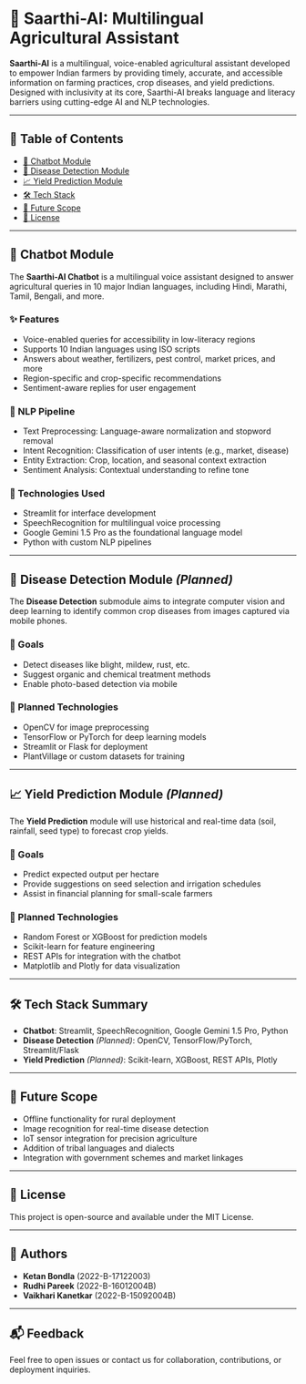 # 🌾 Saarthi-AI: Multilingual Agricultural Assistant

**Saarthi-AI** is a multilingual, voice-enabled agricultural assistant developed to empower Indian farmers by providing timely, accurate, and accessible information on farming practices, crop diseases, and yield predictions. Designed with inclusivity at its core, Saarthi-AI breaks language and literacy barriers using cutting-edge AI and NLP technologies.

---

## 🔗 Table of Contents
- [🚜 Chatbot Module](#-chatbot-module)
- [🦠 Disease Detection Module](#-disease-detection-module)
- [📈 Yield Prediction Module](#-yield-prediction-module)
- [🛠️ Tech Stack](#-tech-stack)
- [📌 Future Scope](#-future-scope)
- [📄 License](#-license)

---

## 🚜 Chatbot Module

The **Saarthi-AI Chatbot** is a multilingual voice assistant designed to answer agricultural queries in 10 major Indian languages, including Hindi, Marathi, Tamil, Bengali, and more.

### ✨ Features
- Voice-enabled queries for accessibility in low-literacy regions
- Supports 10 Indian languages using ISO scripts
- Answers about weather, fertilizers, pest control, market prices, and more
- Region-specific and crop-specific recommendations
- Sentiment-aware replies for user engagement

### 🧠 NLP Pipeline
- Text Preprocessing: Language-aware normalization and stopword removal
- Intent Recognition: Classification of user intents (e.g., market, disease)
- Entity Extraction: Crop, location, and seasonal context extraction
- Sentiment Analysis: Contextual understanding to refine tone

### 🧰 Technologies Used
- Streamlit for interface development
- SpeechRecognition for multilingual voice processing
- Google Gemini 1.5 Pro as the foundational language model
- Python with custom NLP pipelines

---

## 🦠 Disease Detection Module *(Planned)*

The **Disease Detection** submodule aims to integrate computer vision and deep learning to identify common crop diseases from images captured via mobile phones.

### 🎯 Goals
- Detect diseases like blight, mildew, rust, etc.
- Suggest organic and chemical treatment methods
- Enable photo-based detection via mobile

### 🧰 Planned Technologies
- OpenCV for image preprocessing
- TensorFlow or PyTorch for deep learning models
- Streamlit or Flask for deployment
- PlantVillage or custom datasets for training

---

## 📈 Yield Prediction Module *(Planned)*

The **Yield Prediction** module will use historical and real-time data (soil, rainfall, seed type) to forecast crop yields.

### 🎯 Goals
- Predict expected output per hectare
- Provide suggestions on seed selection and irrigation schedules
- Assist in financial planning for small-scale farmers

### 🧰 Planned Technologies
- Random Forest or XGBoost for prediction models
- Scikit-learn for feature engineering
- REST APIs for integration with the chatbot
- Matplotlib and Plotly for data visualization

---

## 🛠️ Tech Stack Summary

- **Chatbot**: Streamlit, SpeechRecognition, Google Gemini 1.5 Pro, Python
- **Disease Detection** *(Planned)*: OpenCV, TensorFlow/PyTorch, Streamlit/Flask
- **Yield Prediction** *(Planned)*: Scikit-learn, XGBoost, REST APIs, Plotly

---

## 📌 Future Scope

- Offline functionality for rural deployment
- Image recognition for real-time disease detection
- IoT sensor integration for precision agriculture
- Addition of tribal languages and dialects
- Integration with government schemes and market linkages

---

## 📄 License

This project is open-source and available under the MIT License.

---

## 🙌 Authors

- **Ketan Bondla** (2022-B-17122003)
- **Rudhi Pareek** (2022-B-16012004B)
- **Vaikhari Kanetkar** (2022-B-15092004B)

---

## 📬 Feedback

Feel free to open issues or contact us for collaboration, contributions, or deployment inquiries.
